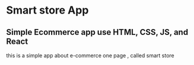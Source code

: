 # Smart store App

## Simple Ecommerce app use HTML, CSS, JS, and React

this is a simple app about e-commerce one page , called smart store
